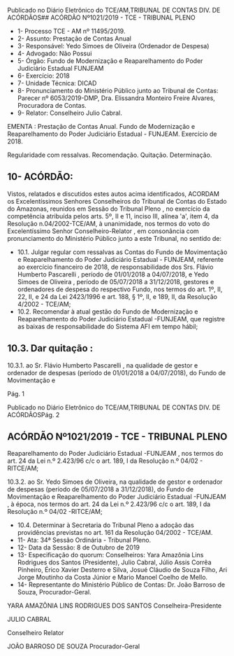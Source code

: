 Publicado  no  Diário  Eletrônico do TCE/AM,TRIBUNAL DE CONTAS DIV. DE ACÓRDÃOS## ACÓRDÃO Nº1021/2019 - TCE - TRIBUNAL PLENO

- 1- Processo TCE - AM nº 11495/2019.
- 2- Assunto: Prestação de Contas Anual
- 3- Responsável: Yedo Simoes de Oliveira (Ordenador de Despesa)
- 4- Advogado: Não Possui
- 5- Órgão: Fundo  de  Modernização  e  Reaparelhamento  do  Poder  Judiciário  Estadual  FUNJEAM
- 6- Exercício: 2018
- 7- Unidade Técnica: DICAD
- 8- Pronunciamento  do  Ministério  Público  junto  ao  Tribunal  de  Contas: Parecer  nº 6053/2019-DMP, Dra. Elissandra Monteiro Freire Alvares, Procuradora de Contas.
- 9- Relator: Conselheiro Julio Cabral.

EMENTA :  Prestação  de  Contas  Anual.  Fundo  de Modernização e Reaparelhamento do Poder Judiciário Estadual - FUNJEAM. Exercício de 2018.

Regularidade com ressalvas. Recomendação. Quitação. Determinação.

## 10-  ACÓRDÃO:

Vistos, relatados e discutidos estes autos acima identificados, ACORDAM os Excelentíssimos Senhores Conselheiros do Tribunal de Contas do Estado do Amazonas, reunidos em Sessão do Tribunal Pleno , no exercício da competência atribuída pelos arts. 5º, II e 11, inciso III, alínea 'a', item 4, da Resolução n.04/2002-TCE/AM, à unanimidade, nos termos do voto do Excelentíssimo Senhor Conselheiro-Relator , em consonância com pronunciamento do Ministério Público junto a este Tribunal, no sentido de:

- 10.1. Julgar regular com ressalvas as Contas do Fundo de Movimentação e Reaparelhamento do Poder Judiciário Estadual - FUNJEAM, referente ao  exercício  financeiro  de  2018,  de  responsabilidade  dos Srs. Flávio Humberto  Pascarelli ,  período  de  01/01/2018  a  04/07/2018,  e Yedo Simoes de Oliveira , período de 05/07/2018 a 31/12/2018, gestores e ordenadores de despesa do respectivo Fundo, nos termos do art. 1º, II, 22, II, e 24 da Lei 2423/1996 e art. 188, § 1º, II, e 189, II, da Resolução 4/2002 - TCE/AM;
- 10.2. Recomendar à atual gestão do Fundo de Modernização e Reaparelhamento do Poder Judiciário Estadual -FUNJEAM, que registre as baixas de responsabilidade do Sistema AFI em tempo hábil;

## 10.3. Dar quitação :

10.3.1.  ao Sr. Flávio  Humberto  Pascarelli , na  qualidade  de gestor e ordenador de despesas (período de 01/01/2018 a 04/07/2018), do Fundo de Movimentação e

Pág. 1

Publicado  no  Diário  Eletrônico do TCE/AM,TRIBUNAL DE CONTAS DIV. DE ACÓRDÃOSPág. 2

## ACÓRDÃO Nº1021/2019 - TCE - TRIBUNAL PLENO

Reaparelhamento do Poder Judiciário Estadual -FUNJEAM ,  nos termos do art. 24 da Lei n.º 2.423/96 c/c o art. 189, I da Resolução n.º 04/02 - RITCE/AM;

10.3.2.  ao Sr. Yedo Simoes de Oliveira, na qualidade de gestor e ordenador de despesas (período de 05/07/2018 a 31/12/2018), do Fundo de Movimentação e Reaparelhamento do Poder Judiciário Estadual -FUNJEAM , à  época,  nos  termos  do  art.  24  da  Lei  n.º 2.423/96 c/c o art. 189, I da Resolução  n.º 04/02 -RITCE/AM;

- 10.4. Determinar à Secretaria do Tribunal Pleno a adoção das providências previstas no art. 161 da Resolução 04/2002 - TCE/AM.
- 11-  Ata: 34ª Sessão Ordinária - Tribunal Pleno.
- 12-  Data da Sessão: 8 de Outubro de 2019
- 13-  Especificação  do  quorum: Conselheiros: Yara  Amazônia  Lins  Rodrigues  dos Santos (Presidente), Julio Cabral, Júlio Assis Corrêa Pinheiro, Érico Xavier Desterro e Silva,  Josué  Cláudio  de  Souza  Filho,  Ari  Jorge  Moutinho  da  Costa  Júnior  e  Mario Manoel Coelho de Mello.
- 14-  Representante  do  Ministério  Público  de  Contas: Dr. João  Barroso  de  Souza, Procurador-Geral.

YARA AMAZÔNIA LINS RODRIGUES DOS SANTOS Conselheira-Presidente

JULIO CABRAL

Conselheiro Relator

JOÃO BARROSO DE SOUZA Procurador-Geral